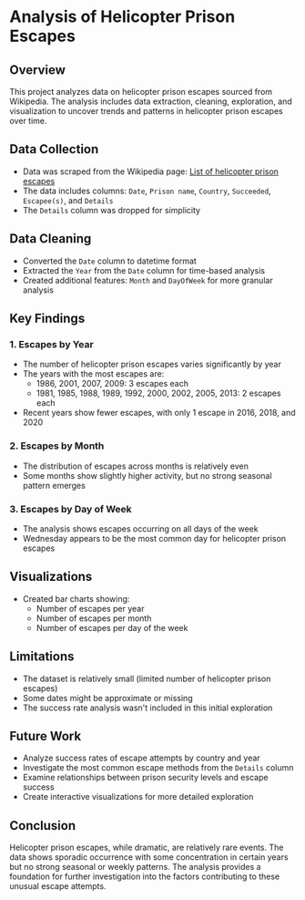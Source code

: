 # Analysis of Helicopter Prison Escapes

## Overview
This project analyzes data on helicopter prison escapes sourced from Wikipedia. The analysis includes data extraction, cleaning, exploration, and visualization to uncover trends and patterns in helicopter prison escapes over time.

## Data Collection
- Data was scraped from the Wikipedia page: [List of helicopter prison escapes](https://en.wikipedia.org/wiki/List_of_helicopter_prison_escapes)
- The data includes columns: `Date`, `Prison name`, `Country`, `Succeeded`, `Escapee(s)`, and `Details`
- The `Details` column was dropped for simplicity

## Data Cleaning
- Converted the `Date` column to datetime format
- Extracted the `Year` from the `Date` column for time-based analysis
- Created additional features: `Month` and `DayOfWeek` for more granular analysis

## Key Findings

### 1. Escapes by Year
- The number of helicopter prison escapes varies significantly by year
- The years with the most escapes are:
  - 1986, 2001, 2007, 2009: 3 escapes each
  - 1981, 1985, 1988, 1989, 1992, 2000, 2002, 2005, 2013: 2 escapes each
- Recent years show fewer escapes, with only 1 escape in 2016, 2018, and 2020

### 2. Escapes by Month
- The distribution of escapes across months is relatively even
- Some months show slightly higher activity, but no strong seasonal pattern emerges

### 3. Escapes by Day of Week
- The analysis shows escapes occurring on all days of the week
- Wednesday appears to be the most common day for helicopter prison escapes

## Visualizations
- Created bar charts showing:
  - Number of escapes per year
  - Number of escapes per month
  - Number of escapes per day of the week

## Limitations
- The dataset is relatively small (limited number of helicopter prison escapes)
- Some dates might be approximate or missing
- The success rate analysis wasn't included in this initial exploration

## Future Work
- Analyze success rates of escape attempts by country and year 
- Investigate the most common escape methods from the `Details` column
- Examine relationships between prison security levels and escape success
- Create interactive visualizations for more detailed exploration

## Conclusion
Helicopter prison escapes, while dramatic, are relatively rare events. The data shows sporadic occurrence with some concentration in certain years but no strong seasonal or weekly patterns. The analysis provides a foundation for further investigation into the factors contributing to these unusual escape attempts.